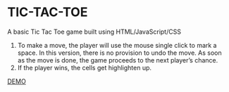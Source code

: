# TIC-TAC-TOE
A basic Tic Tac Toe game built using HTML/JavaScript/CSS



1.  To make a move, the player will use the mouse single click to mark a space. In this version,
    there is no provision to undo the move. 
    As soon as the move is done, the game proceeds to the next player’s chance.
2.  If the player wins, the cells get highlighten up.


[DEMO](127.0.0.1:5500)
